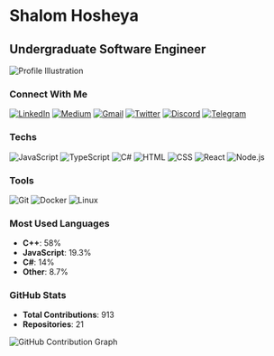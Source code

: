 # Shalom Hosheya

## Undergraduate Software Engineer

![Profile Illustration](profile-image.png)

### Connect With Me

[![LinkedIn](linkedin-icon.png)](https://linkedin.com)
[![Medium](medium-icon.png)](https://medium.com)
[![Gmail](gmail-icon.png)](mailto:example@gmail.com)
[![Twitter](twitter-icon.png)](https://twitter.com)
[![Discord](discord-icon.png)](https://discord.com)
[![Telegram](telegram-icon.png)](https://telegram.com)

### Techs

![JavaScript](js-icon.png) ![TypeScript](ts-icon.png) ![C#](csharp-icon.png) ![HTML](html-icon.png) ![CSS](css-icon.png) ![React](react-icon.png) ![Node.js](nodejs-icon.png)

### Tools

![Git](git-icon.png) ![Docker](docker-icon.png) ![Linux](linux-icon.png)

### Most Used Languages

- **C++**: 58%
- **JavaScript**: 19.3%
- **C#**: 14%
- **Other**: 8.7%

### GitHub Stats

- **Total Contributions**: 913
- **Repositories**: 21

![GitHub Contribution Graph](github-contribution.png)
